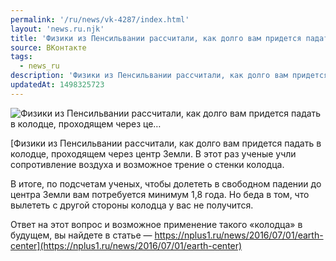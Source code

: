 ```yaml
---
permalink: '/ru/news/vk-4287/index.html'
layout: 'news.ru.njk'
title: 'Физики из Пенсильвании рассчитали, как долго вам придется падать в колодце, проходящем через це…'
source: ВКонтакте
tags:
  - news_ru
description: 'Физики из Пенсильвании рассчитали, как долго вам придется падать в колодце, проходящем через це…'
updatedAt: 1498325723
---
```

![Физики из Пенсильвании рассчитали, как долго вам придется падать в колодце, проходящем через це…](https://sun9-18.userapi.com/c639116/v639116512/38234/J17SR-bAxZ0.jpg)

[Физики из Пенсильвании рассчитали, как долго вам придется падать в колодце, проходящем через центр Земли. В этот раз ученые учли сопротивление воздуха и возможное трение о стенки колодца.

В итоге, по подсчетам ученых, чтобы долететь в свободном падении до центра Земли вам потребуется минимум 1,8 года. Но беда в том, что вылететь с другой стороны колодца у вас не получится.

Ответ на этот вопрос и возможное применение такого «колодца» в будущем, вы найдете в статье — https://nplus1.ru/news/2016/07/01/earth-center](https://nplus1.ru/news/2016/07/01/earth-center)
